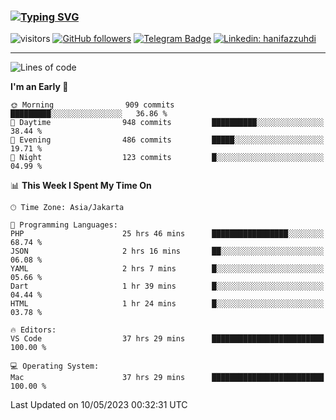 ### [![Typing SVG](https://readme-typing-svg.herokuapp.com?font=lato&size=22&lines=Hi+There+👋)](https://git.io/typing-svg) 

![visitors](https://visitor-badge.glitch.me/badge?page_id=hanifazzuhdi.hanifazzuhdi)
[![GitHub followers](https://img.shields.io/github/followers/hanifazzuhdi?label=Follow&style=social)](https://github.com/hanifazzuhdi/?tab=follow) 
[![Telegram Badge](https://img.shields.io/badge/-hanif0198-blue?style=social&logo=telegram&link=https://www.t.me/hanif0198/)](https://www.t.me/hanif0198/) 
[![Linkedin: hanifazzuhdi](https://img.shields.io/badge/-hanifazzuhdi-blue?style=flat-square&logo=Linkedin&logoColor=white&link=https://www.linkedin.com/in/hanif-az-zuhdi-69688019b/)](https://www.linkedin.com/in/hanif-az-zuhdi-69688019b/) 

<hr/>

<!--START_SECTION:waka-->
![Lines of code](https://img.shields.io/badge/From%20Hello%20World%20I%27ve%20Written-18.3%20million%20lines%20of%20code-blue)

**I'm an Early 🐤** 

```text
🌞 Morning                909 commits         █████████░░░░░░░░░░░░░░░░   36.86 % 
🌆 Daytime                948 commits         ██████████░░░░░░░░░░░░░░░   38.44 % 
🌃 Evening                486 commits         █████░░░░░░░░░░░░░░░░░░░░   19.71 % 
🌙 Night                  123 commits         █░░░░░░░░░░░░░░░░░░░░░░░░   04.99 % 
```


📊 **This Week I Spent My Time On** 

```text
🕑︎ Time Zone: Asia/Jakarta

💬 Programming Languages: 
PHP                      25 hrs 46 mins      █████████████████░░░░░░░░   68.74 % 
JSON                     2 hrs 16 mins       ██░░░░░░░░░░░░░░░░░░░░░░░   06.08 % 
YAML                     2 hrs 7 mins        █░░░░░░░░░░░░░░░░░░░░░░░░   05.66 % 
Dart                     1 hr 39 mins        █░░░░░░░░░░░░░░░░░░░░░░░░   04.44 % 
HTML                     1 hr 24 mins        █░░░░░░░░░░░░░░░░░░░░░░░░   03.78 % 

🔥 Editors: 
VS Code                  37 hrs 29 mins      █████████████████████████   100.00 % 

💻 Operating System: 
Mac                      37 hrs 29 mins      █████████████████████████   100.00 % 
```


 Last Updated on 10/05/2023 00:32:31 UTC
<!--END_SECTION:waka-->
